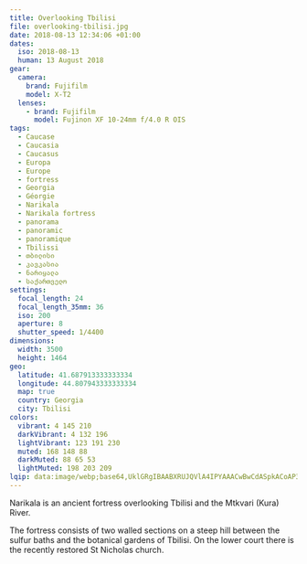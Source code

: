 ```yaml
---
title: Overlooking Tbilisi
file: overlooking-tbilisi.jpg
date: 2018-08-13 12:34:06 +01:00
dates:
  iso: 2018-08-13
  human: 13 August 2018
gear:
  camera:
    brand: Fujifilm
    model: X-T2
  lenses:
    - brand: Fujifilm
      model: Fujinon XF 10-24mm f/4.0 R OIS
tags:
  - Caucase
  - Caucasia
  - Caucasus
  - Europa
  - Europe
  - fortress
  - Georgia
  - Géorgie
  - Narikala
  - Narikala fortress
  - panorama
  - panoramic
  - panoramique
  - Tbilissi
  - თბილისი
  - კავკასია
  - ნარიყალა
  - საქართველო
settings:
  focal_length: 24
  focal_length_35mm: 36
  iso: 200
  aperture: 8
  shutter_speed: 1/4400
dimensions:
  width: 3500
  height: 1464
geo:
  latitude: 41.687913333333334
  longitude: 44.807943333333334
  map: true
  country: Georgia
  city: Tbilisi
colors:
  vibrant: 4 145 210
  darkVibrant: 4 132 196
  lightVibrant: 123 191 230
  muted: 168 148 88
  darkMuted: 88 65 53
  lightMuted: 198 203 209
lqip: data:image/webp;base64,UklGRgIBAABXRUJQVlA4IPYAAACwBwCdASpkACoAP3Gmy2C0v6gnqrJK2/AuCU2aCzix0Dhfy6lu1nxzDiFo9l4yJJv9ZvbUkWaP9R7zYqqoKQhVpWkZU6zQAOFHtWvWd+tefsMSf6FesvIcZnUanEtzNwc9XZco3CReZL56+rHAUPJWVn9vITsy+Yg9MT23fXnj4fVrPc4jcgtIIhqi5gzSvBwPL+DmnRItIpJwGAPIXDvIT/HJZntj1ZxNHrOSxNRZ2YijZyDF1iVuJ/9DL3Mss6ElKunCJ0QcIndl/lny/QutMjXsSjAi7me79ZyKD+V5QOmpm6rJNtTaVsgqO6xf1Jsq6OYIAAA=
---
```


Narikala is an ancient fortress overlooking Tbilisi and the Mtkvari (Kura) River.

The fortress consists of two walled sections on a steep hill between the sulfur baths and the botanical gardens of Tbilisi. On the lower court there is the recently restored St Nicholas church.
